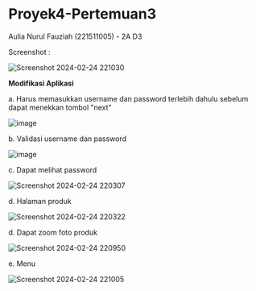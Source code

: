 # Proyek4-Pertemuan3

Aulia Nurul Fauziah (221511005) - 2A D3

Screenshot :

![Screenshot 2024-02-24 221030](https://github.com/aulianrfz/Proyek4-Pertemuan3/assets/121351761/d354d9a0-6f97-41f1-b11b-07addbf9159f)

**Modifikasi Aplikasi** 

a. Harus memasukkan username dan password terlebih dahulu sebelum dapat menekkan tombol "next"

![image](https://github.com/aulianrfz/Proyek4-Pertemuan3/assets/121351761/55561a7b-9187-40e8-a79f-3f31008d9328)

b. Validasi username dan password

![image](https://github.com/aulianrfz/Proyek4-Pertemuan3/assets/121351761/d8b80f97-0b77-4e1a-a682-ee7413a9aa5d)

c. Dapat melihat password

![Screenshot 2024-02-24 220307](https://github.com/aulianrfz/Proyek4-Pertemuan3/assets/121351761/15a01156-345d-449e-8363-44464b8d8a00)

d. Halaman produk

![Screenshot 2024-02-24 220322](https://github.com/aulianrfz/Proyek4-Pertemuan3/assets/121351761/fae8f15d-976a-40b8-859c-c8016a2c7125)

d. Dapat zoom foto produk

![Screenshot 2024-02-24 220950](https://github.com/aulianrfz/Proyek4-Pertemuan3/assets/121351761/52f79bc0-f59b-487c-8141-56e3e5f4ef8b)

e. Menu

![Screenshot 2024-02-24 221005](https://github.com/aulianrfz/Proyek4-Pertemuan3/assets/121351761/076bc02a-2495-40ca-9343-252ff7f859cd)










